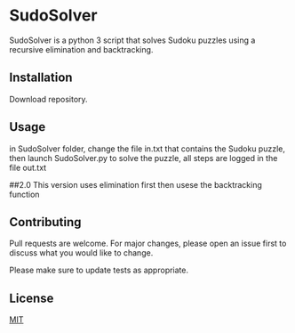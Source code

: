 # SudoSolver

SudoSolver is a python 3 script that solves Sudoku puzzles using a recursive elimination and backtracking.

## Installation

Download repository.


## Usage
in SudoSolver folder, change the file in.txt that contains the Sudoku puzzle, then launch SudoSolver.py to solve the puzzle, all steps are logged in the file out.txt

##2.0
This version uses elimination first then usese the backtracking function

## Contributing
Pull requests are welcome. For major changes, please open an issue first to discuss what you would like to change.

Please make sure to update tests as appropriate.

## License
[MIT](https://choosealicense.com/licenses/mit/)
